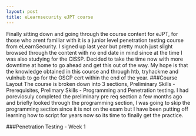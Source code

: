 ```yaml
---
layout: post
title: eLearnsecurity eJPT course
---
```


Finally sitting down and going through the course content for eJPT, for those who arent familiar with it is a junior level 
penetration testing course from eLearnSecurity. I signed up last year but pretty much just slight browsed through the content
with no end date in mind since at the time I was also studying for the CISSP. Decided to take the time now with more downtime at home
to go ahead and get this out of the way. My hope is that the knowledge obtained in this course and through htb, tryhackme and vulnhub
to go for the OSCP cert within the end of the year.
###Course Layout
The course is broken down into 3 sections, Preliminary Skills - Prerequisites, Prelimary Skills - Programming and Penetration testing. I had poreviosuly completed the preliminary pre req section a few months ago and briefly looked through the programming section, I was going to skip the programming section since it is not on the exam but I have been putting off learning how to script for years now so its time to finally get the practice. 

###Penetration Testing - Week 1

